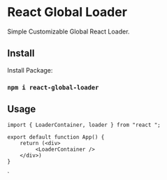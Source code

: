 # React Global Loader

Simple Customizable Global React Loader.

## Install

Install Package:

### `npm i react-global-loader`

## Usage

    import { LoaderContainer, loader } from "react ";

    export default function App() {
    	return (<div>
    		 <LoaderContainer />
    	</div>)
    }

`
